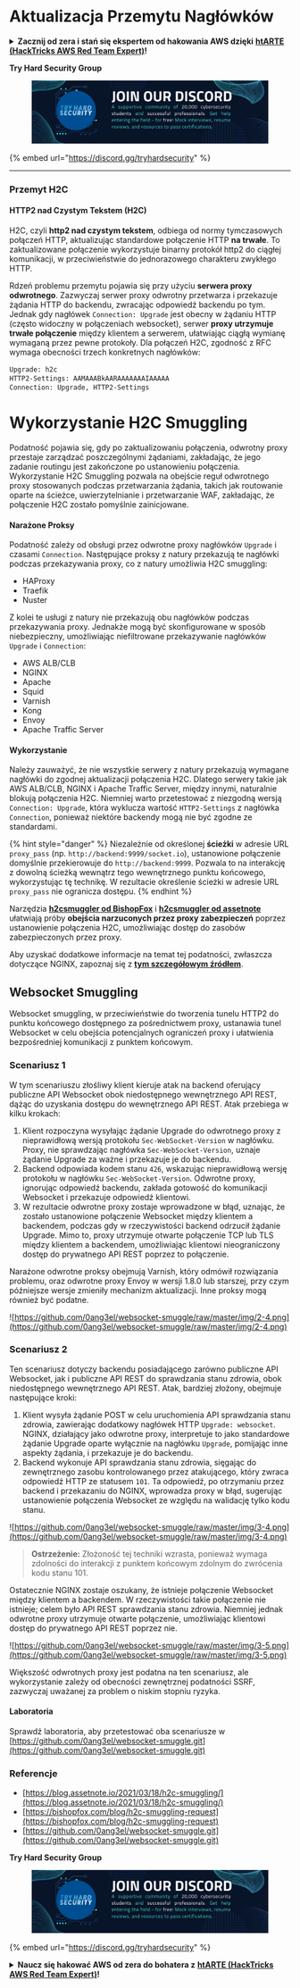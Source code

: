 # Aktualizacja Przemytu Nagłówków

<details>

<summary><strong>Zacznij od zera i stań się ekspertem od hakowania AWS dzięki</strong> <a href="https://training.hacktricks.xyz/courses/arte"><strong>htARTE (HackTricks AWS Red Team Expert)</strong></a><strong>!</strong></summary>

Inne sposoby wsparcia HackTricks:

* Jeśli chcesz zobaczyć swoją **firmę reklamowaną na HackTricks** lub **pobrać HackTricks w formacie PDF**, sprawdź [**PLANY SUBSKRYPCYJNE**](https://github.com/sponsors/carlospolop)!
* Kup [**oficjalne gadżety PEASS & HackTricks**](https://peass.creator-spring.com)
* Odkryj [**Rodzinę PEASS**](https://opensea.io/collection/the-peass-family), naszą kolekcję ekskluzywnych [**NFT**](https://opensea.io/collection/the-peass-family)
* **Dołącz do** 💬 [**grupy Discord**](https://discord.gg/hRep4RUj7f) lub [**grupy telegramowej**](https://t.me/peass) lub **śledź** nas na **Twitterze** 🐦 [**@carlospolopm**](https://twitter.com/hacktricks\_live)**.**
* **Podziel się swoimi sztuczkami hakerskimi, przesyłając PR-y do** [**HackTricks**](https://github.com/carlospolop/hacktricks) i [**HackTricks Cloud**](https://github.com/carlospolop/hacktricks-cloud) na GitHubie.

</details>

**Try Hard Security Group**

<figure><img src="../.gitbook/assets/telegram-cloud-document-1-5159108904864449420.jpg" alt=""><figcaption></figcaption></figure>

{% embed url="https://discord.gg/tryhardsecurity" %}

***

### Przemyt H2C <a href="#http2-over-cleartext-h2c" id="http2-over-cleartext-h2c"></a>

#### HTTP2 nad Czystym Tekstem (H2C) <a href="#http2-over-cleartext-h2c" id="http2-over-cleartext-h2c"></a>

H2C, czyli **http2 nad czystym tekstem**, odbiega od normy tymczasowych połączeń HTTP, aktualizując standardowe połączenie HTTP **na trwałe**. To zaktualizowane połączenie wykorzystuje binarny protokół http2 do ciągłej komunikacji, w przeciwieństwie do jednorazowego charakteru zwykłego HTTP.

Rdzeń problemu przemytu pojawia się przy użyciu **serwera proxy odwrotnego**. Zazwyczaj serwer proxy odwrotny przetwarza i przekazuje żądania HTTP do backendu, zwracając odpowiedź backendu po tym. Jednak gdy nagłówek `Connection: Upgrade` jest obecny w żądaniu HTTP (często widoczny w połączeniach websocket), serwer **proxy utrzymuje trwałe połączenie** między klientem a serwerem, ułatwiając ciągłą wymianę wymaganą przez pewne protokoły. Dla połączeń H2C, zgodność z RFC wymaga obecności trzech konkretnych nagłówków:
```
Upgrade: h2c
HTTP2-Settings: AAMAAABkAARAAAAAAAIAAAAA
Connection: Upgrade, HTTP2-Settings
```
# Wykorzystanie H2C Smuggling <a href="#exploitation" id="exploitation"></a>

Podatność pojawia się, gdy po zaktualizowaniu połączenia, odwrotny proxy przestaje zarządzać poszczególnymi żądaniami, zakładając, że jego zadanie routingu jest zakończone po ustanowieniu połączenia. Wykorzystanie H2C Smuggling pozwala na obejście reguł odwrotnego proxy stosowanych podczas przetwarzania żądania, takich jak routowanie oparte na ścieżce, uwierzytelnianie i przetwarzanie WAF, zakładając, że połączenie H2C zostało pomyślnie zainicjowane.

#### Narażone Proksy <a href="#exploitation" id="exploitation"></a>

Podatność zależy od obsługi przez odwrotne proxy nagłówków `Upgrade` i czasami `Connection`. Następujące proksy z natury przekazują te nagłówki podczas przekazywania proxy, co z natury umożliwia H2C smuggling:

* HAProxy
* Traefik
* Nuster

Z kolei te usługi z natury nie przekazują obu nagłówków podczas przekazywania proxy. Jednakże mogą być skonfigurowane w sposób niebezpieczny, umożliwiając niefiltrowane przekazywanie nagłówków `Upgrade` i `Connection`:

* AWS ALB/CLB
* NGINX
* Apache
* Squid
* Varnish
* Kong
* Envoy
* Apache Traffic Server

#### Wykorzystanie <a href="#exploitation" id="exploitation"></a>

Należy zauważyć, że nie wszystkie serwery z natury przekazują wymagane nagłówki do zgodnej aktualizacji połączenia H2C. Dlatego serwery takie jak AWS ALB/CLB, NGINX i Apache Traffic Server, między innymi, naturalnie blokują połączenia H2C. Niemniej warto przetestować z niezgodną wersją `Connection: Upgrade`, która wyklucza wartość `HTTP2-Settings` z nagłówka `Connection`, ponieważ niektóre backendy mogą nie być zgodne ze standardami.

{% hint style="danger" %}
Niezależnie od określonej **ścieżki** w adresie URL `proxy_pass` (np. `http://backend:9999/socket.io`), ustanowione połączenie domyślnie przekierowuje do `http://backend:9999`. Pozwala to na interakcję z dowolną ścieżką wewnątrz tego wewnętrznego punktu końcowego, wykorzystując tę technikę. W rezultacie określenie ścieżki w adresie URL `proxy_pass` nie ogranicza dostępu.
{% endhint %}

Narzędzia [**h2csmuggler od BishopFox**](https://github.com/BishopFox/h2csmuggler) i [**h2csmuggler od assetnote**](https://github.com/assetnote/h2csmuggler) ułatwiają próby **obejścia narzuconych przez proxy zabezpieczeń** poprzez ustanowienie połączenia H2C, umożliwiając dostęp do zasobów zabezpieczonych przez proxy.

Aby uzyskać dodatkowe informacje na temat tej podatności, zwłaszcza dotyczące NGINX, zapoznaj się z [**tym szczegółowym źródłem**](../network-services-pentesting/pentesting-web/nginx.md#proxy\_set\_header-upgrade-and-connection).

## Websocket Smuggling

Websocket smuggling, w przeciwieństwie do tworzenia tunelu HTTP2 do punktu końcowego dostępnego za pośrednictwem proxy, ustanawia tunel Websocket w celu obejścia potencjalnych ograniczeń proxy i ułatwienia bezpośredniej komunikacji z punktem końcowym.

### Scenariusz 1

W tym scenariuszu złośliwy klient kieruje atak na backend oferujący publiczne API Websocket obok niedostępnego wewnętrznego API REST, dążąc do uzyskania dostępu do wewnętrznego API REST. Atak przebiega w kilku krokach:

1. Klient rozpoczyna wysyłając żądanie Upgrade do odwrotnego proxy z nieprawidłową wersją protokołu `Sec-WebSocket-Version` w nagłówku. Proxy, nie sprawdzając nagłówka `Sec-WebSocket-Version`, uznaje żądanie Upgrade za ważne i przekazuje je do backendu.
2. Backend odpowiada kodem stanu `426`, wskazując nieprawidłową wersję protokołu w nagłówku `Sec-WebSocket-Version`. Odwrotne proxy, ignorując odpowiedź backendu, zakłada gotowość do komunikacji Websocket i przekazuje odpowiedź klientowi.
3. W rezultacie odwrotne proxy zostaje wprowadzone w błąd, uznając, że zostało ustanowione połączenie Websocket między klientem a backendem, podczas gdy w rzeczywistości backend odrzucił żądanie Upgrade. Mimo to, proxy utrzymuje otwarte połączenie TCP lub TLS między klientem a backendem, umożliwiając klientowi nieograniczony dostęp do prywatnego API REST poprzez to połączenie.

Narażone odwrotne proksy obejmują Varnish, który odmówił rozwiązania problemu, oraz odwrotne proxy Envoy w wersji 1.8.0 lub starszej, przy czym późniejsze wersje zmieniły mechanizm aktualizacji. Inne proksy mogą również być podatne.

![https://github.com/0ang3el/websocket-smuggle/raw/master/img/2-4.png](https://github.com/0ang3el/websocket-smuggle/raw/master/img/2-4.png)

### Scenariusz 2

Ten scenariusz dotyczy backendu posiadającego zarówno publiczne API Websocket, jak i publiczne API REST do sprawdzania stanu zdrowia, obok niedostępnego wewnętrznego API REST. Atak, bardziej złożony, obejmuje następujące kroki:

1. Klient wysyła żądanie POST w celu uruchomienia API sprawdzania stanu zdrowia, zawierając dodatkowy nagłówek HTTP `Upgrade: websocket`. NGINX, działający jako odwrotne proxy, interpretuje to jako standardowe żądanie Upgrade oparte wyłącznie na nagłówku `Upgrade`, pomijając inne aspekty żądania, i przekazuje je do backendu.
2. Backend wykonuje API sprawdzania stanu zdrowia, sięgając do zewnętrznego zasobu kontrolowanego przez atakującego, który zwraca odpowiedź HTTP ze statusem `101`. Ta odpowiedź, po otrzymaniu przez backend i przekazaniu do NGINX, wprowadza proxy w błąd, sugerując ustanowienie połączenia Websocket ze względu na walidację tylko kodu stanu.

![https://github.com/0ang3el/websocket-smuggle/raw/master/img/3-4.png](https://github.com/0ang3el/websocket-smuggle/raw/master/img/3-4.png)

> **Ostrzeżenie:** Złożoność tej techniki wzrasta, ponieważ wymaga zdolności do interakcji z punktem końcowym zdolnym do zwrócenia kodu stanu 101.

Ostatecznie NGINX zostaje oszukany, że istnieje połączenie Websocket między klientem a backendem. W rzeczywistości takie połączenie nie istnieje; celem było API REST sprawdzania stanu zdrowia. Niemniej jednak odwrotne proxy utrzymuje otwarte połączenie, umożliwiając klientowi dostęp do prywatnego API REST poprzez nie.

![https://github.com/0ang3el/websocket-smuggle/raw/master/img/3-5.png](https://github.com/0ang3el/websocket-smuggle/raw/master/img/3-5.png)

Większość odwrotnych proxy jest podatna na ten scenariusz, ale wykorzystanie zależy od obecności zewnętrznej podatności SSRF, zazwyczaj uważanej za problem o niskim stopniu ryzyka.

#### Laboratoria

Sprawdź laboratoria, aby przetestować oba scenariusze w [https://github.com/0ang3el/websocket-smuggle.git](https://github.com/0ang3el/websocket-smuggle.git)

### Referencje

* [https://blog.assetnote.io/2021/03/18/h2c-smuggling/](https://blog.assetnote.io/2021/03/18/h2c-smuggling/)
* [https://bishopfox.com/blog/h2c-smuggling-request](https://bishopfox.com/blog/h2c-smuggling-request)
* [https://github.com/0ang3el/websocket-smuggle.git](https://github.com/0ang3el/websocket-smuggle.git)


**Try Hard Security Group**

<figure><img src="../.gitbook/assets/telegram-cloud-document-1-5159108904864449420.jpg" alt=""><figcaption></figcaption></figure>

{% embed url="https://discord.gg/tryhardsecurity" %}

<details>

<summary><strong>Naucz się hakować AWS od zera do bohatera z</strong> <a href="https://training.hacktricks.xyz/courses/arte"><strong>htARTE (HackTricks AWS Red Team Expert)</strong></a><strong>!</strong></summary>

Inne sposoby wsparcia HackTricks:

* Jeśli chcesz zobaczyć swoją **firmę reklamowaną w HackTricks** lub **pobrać HackTricks w formacie PDF**, sprawdź [**PLANY SUBSKRYPCYJNE**](https://github.com/sponsors/carlospolop)!
* Zdobądź [**oficjalne gadżety PEASS & HackTricks**](https://peass.creator-spring.com)
* Odkryj [**Rodzinę PEASS**](https://opensea.io/collection/the-peass-family), naszą kolekcję ekskluzywnych [**NFT**](https://opensea.io/collection/the-peass-family)
* **Dołącz do** 💬 [**grupy Discord**](https://discord.gg/hRep4RUj7f) lub [**grupy telegramowej**](https://t.me/peass) lub **śledź** nas na **Twitterze** 🐦 [**@carlospolopm**](https://twitter.com/hacktricks\_live)**.**
* **Podziel się swoimi sztuczkami hakerskimi, przesyłając PR do** [**HackTricks**](https://github.com/carlospolop/hacktricks) i [**HackTricks Cloud**](https://github.com/carlospolop/hacktricks-cloud) github repos.

</details>
